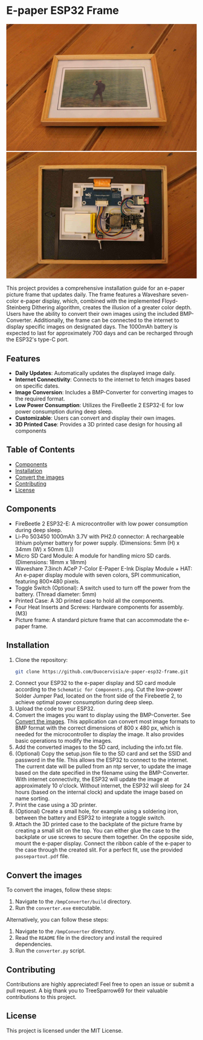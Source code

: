 # E-paper ESP32 Frame

![ESP e-paper frame](images/e-paper-esp32-frame.jpg?raw=true)
![ESP e-paper frame](images/e-paper-esp32-frame-backside.jpg?raw=true)

This project provides a comprehensive installation guide for an e-paper picture frame that updates daily. The frame features a Waveshare seven-color e-paper display, which, combined with the implemented Floyd-Steinberg Dithering algorithm, creates the illusion of a greater color depth. Users have the ability to convert their own images using the included BMP-Converter. Additionally, the frame can be connected to the internet to display specific images on designated days. The 1000mAh battery is expected to last for approximately 700 days and can be recharged through the ESP32's type-C port.

## Features

- **Daily Updates**: Automatically updates the displayed image daily.
- **Internet Connectivity**: Connects to the internet to fetch images based on specific dates.
- **Image Conversion**: Includes a BMP-Converter for converting images to the required format.
- **Low Power Consumption**: Utilizes the FireBeetle 2 ESP32-E for low power consumption during deep sleep.
- **Customizable**: Users can convert and display their own images.
- **3D Printed Case**: Provides a 3D printed case design for housing all components

## Table of Contents

- [Components](#components)
- [Installation](#installation)
- [Convert the images](#convert-the-images)
- [Contributing](#contributing)
- [License](#license)

## Components

- FireBeetle 2 ESP32-E: A microcontroller with low power consumption during deep sleep.
- Li-Po 503450 1000mAh 3.7V with PH2.0 connector: A rechargeable lithium polymer battery for power supply. (Dimensions: 5mm (H) x 34mm (W) x 50mm (L))
- Micro SD Card Module: A module for handling micro SD cards. (Dimensions: 18mm x 18mm)
- Waveshare 7.3inch ACeP 7-Color E-Paper E-Ink Display Module + HAT: An e-paper display module with seven colors, SPI communication, featuring 800×480 pixels.
- Toggle Switch (Optional): A switch used to turn off the power from the battery. (Thread diameter: 5mm)
- Printed Case: A 3D printed case to hold all the components.
- Four Heat Inserts and Screws: Hardware components for assembly. (M3)
- Picture frame: A standard picture frame that can accommodate the e-paper frame.


## Installation

1. Clone the repository:
	```sh
	git clone https://github.com/Duocervisia/e-paper-esp32-frame.git
	```
3. Connect your ESP32 to the e-paper display and SD card module according to the `Schematic for Components.png`. Cut the low-power Solder Jumper Pad, located on the front side of the Firebeetle 2, to achieve optimal power consumption during deep sleep.
4. Upload the code to your ESP32.
5. Convert the images you want to display using the BMP-Converter. See [Convert the images](#convert-the-images). This application can convert most image formats to BMP format with the correct dimensions of 800 x 480 px, which is needed for the microcontroller to display the image. It also provides basic operations to modify the images.
6. Add the converted images to the SD card, including the info.txt file.
7. (Optional) Copy the setup.json file to the SD card and set the SSID and password in the file. This allows the ESP32 to connect to the internet. The current date will be pulled from an ntp server, to update the image based on the date specified in the filename using the BMP-Converter. With internet connectivity, the ESP32 will update the image at approximately 10 o'clock. Without internet, the ESP32 will sleep for 24 hours (based on the internal clock) and update the image based on name sorting.
8. Print the case using a 3D printer.
9. (Optional) Create a small hole, for example using a soldering iron, between the battery and ESP32 to integrate a toggle switch.
10. Attach the 3D printed case to the backplate of the picture frame by creating a small slit on the top. You can either glue the case to the backplate or use screws to secure them together. On the opposite side, mount the e-paper display. Connect the ribbon cable of the e-paper to the case through the created slit. For a perfect fit, use the provided `passepartout.pdf` file.

## Convert the images

To convert the images, follow these steps:

1. Navigate to the `/bmpConverter/build` directory.
2. Run the `converter.exe` executable.

Alternatively, you can follow these steps:

1. Navigate to the `/bmpConverter` directory.
2. Read the `README` file in the directory and install the required dependencies.
3. Run the `converter.py` script.

## Contributing

Contributions are highly appreciated! Feel free to open an issue or submit a pull request. A big thank you to TreeSparrow69 for their valuable contributions to this project.

## License

This project is licensed under the MIT License.
